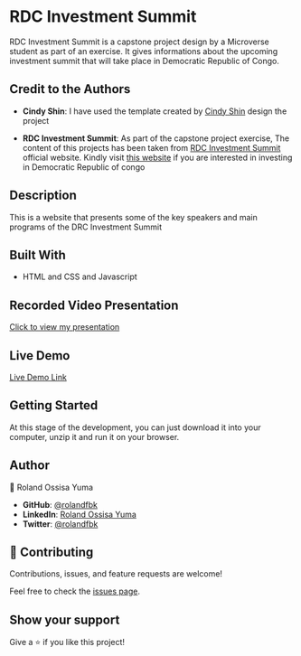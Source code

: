 # RDC Investment Summit

RDC Investment Summit is a capstone project design by a Microverse student as part of an exercise. It gives informations about the upcoming investment summit that will take place in Democratic Republic of Congo.


## Credit to the Authors

- **Cindy Shin**: I have used the template created by [Cindy Shin](https://www.behance.net/gallery/29845175/CC-Global-Summit-2015) design the project

- **RDC Investment Summit**: As part of the capstone project exercise, The content of this projects has been taken from [RDC Investment Summit](https://www.drcinvestsummit.com/) official website. Kindly visit [this website](https://www.drcinvestsummit.com/) if you are interested in investing in Democratic Republic of congo


## Description

This is a website that presents some of the key speakers and main programs of the DRC Investment Summit


## Built With

- HTML and CSS and Javascript


## Recorded Video Presentation

[Click to view my presentation](https://www.loom.com/share/745d076bf33e48dbbd6c5bc2775dbc9d)


## Live Demo

[Live Demo Link](https://rolandfbk.github.io/drc-investment/)


## Getting Started

At this stage of the development, you can just download it into your computer, unzip it and run it on your browser.


## Author

👤 Roland Ossisa Yuma

- **GitHub**: [@rolandfbk](https://github.com/rolandfbk)
- **LinkedIn**: [Roland Ossisa Yuma](linkedin.com/in/roland-ossisa-yuma-4595547b)
- **Twitter**: [@rolandfbk](https://twitter.com/rolandfbk)


## 🤝 Contributing

Contributions, issues, and feature requests are welcome!

Feel free to check the [issues page](../../issues/).


## Show your support

Give a ⭐️ if you like this project!
